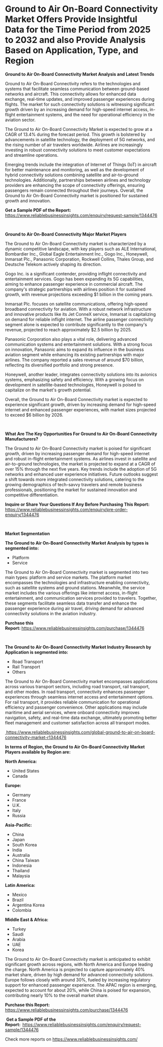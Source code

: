 <p><h1>Ground to Air On-Board Connectivity Market Offers Provide Insightful Data for the Time Period from 2025 to 2032 and also Provide Analysis Based on Application, Type, and Region</h1></p><p><strong>Ground to Air On-Board Connectivity Market Analysis and Latest Trends</strong></p>
<p><p>Ground to Air On-Board Connectivity refers to the technologies and systems that facilitate seamless communication between ground-based networks and aircraft. This connectivity allows for enhanced data exchange, real-time updates, and improved passenger experiences during flights. The market for such connectivity solutions is witnessing significant growth driven by an increasing demand for high-speed internet access, in-flight entertainment systems, and the need for operational efficiency in the aviation sector.</p><p>The Ground to Air On-Board Connectivity Market is expected to grow at a CAGR of 13.4% during the forecast period. This growth is bolstered by advancements in satellite technology, the deployment of 5G networks, and the rising number of air travelers worldwide. Airlines are increasingly investing in robust connectivity solutions to meet customer expectations and streamline operations. </p><p>Emerging trends include the integration of Internet of Things (IoT) in aircraft for better maintenance and monitoring, as well as the development of hybrid connectivity solutions combining satellite and air-to-ground technologies. Additionally, partnerships between airlines and technology providers are enhancing the scope of connectivity offerings, ensuring passengers remain connected throughout their journeys. Overall, the Ground to Air On-Board Connectivity market is positioned for sustained growth and innovation.</p></p>
<p><strong>Get a Sample PDF of the Report:&nbsp;</strong> <a href="https://www.reliablebusinessinsights.com/enquiry/request-sample/1344476?utm_campaign=3439&utm_medium=2&utm_source=Github&utm_content=ia&utm_term=24032025&utm_id=ground-to-air-on-board-connectivity">https://www.reliablebusinessinsights.com/enquiry/request-sample/1344476</a></p>
<p>&nbsp;</p>
<p><strong>Ground to Air On-Board Connectivity Major Market Players</strong></p>
<p><p>The Ground to Air On-Board Connectivity market is characterized by a dynamic competitive landscape, with key players such as ALE International, Bombardier Inc., Global Eagle Entertainment Inc., Gogo Inc., Honeywell, Inmarsat Plc., Panasonic Corporation, Rockwell Collins, Thales Group, and Deutsche Telekom actively shaping its direction. </p><p>Gogo Inc. is a significant contender, providing inflight connectivity and entertainment services. Gogo has been expanding its 5G capabilities, aiming to enhance passenger experience in commercial aircraft. The company's strategic partnerships with airlines position it for sustained growth, with revenue projections exceeding $1 billion in the coming years.</p><p>Inmarsat Plc. focuses on satellite communications, offering high-speed broadband connectivity for aviation. With a robust network infrastructure and innovative products like its Jet ConneX service, Inmarsat is capitalizing on demand for reliable inflight internet. The airline passenger connectivity segment alone is expected to contribute significantly to the company's revenue, projected to reach approximately $2.5 billion by 2025.</p><p>Panasonic Corporation also plays a vital role, delivering advanced communication systems and entertainment solutions. With a strong focus on innovation, Panasonic aims to expand its influence in the business aviation segment while enhancing its existing partnerships with major airlines. The company reported a sales revenue of around $70 billion, reflecting its diversified portfolio and strong presence.</p><p>Honeywell, another leader, integrates connectivity solutions into its avionics systems, emphasizing safety and efficiency. With a growing focus on development in satellite-based technologies, Honeywell is poised to capitalize on the market's growth potential.</p><p>Overall, the Ground to Air On-Board Connectivity market is expected to experience significant growth, driven by increasing demand for high-speed internet and enhanced passenger experiences, with market sizes projected to exceed $6 billion by 2026.</p></p>
<p>&nbsp;</p>
<p><strong>What Are The Key Opportunities For Ground to Air On-Board Connectivity Manufacturers?</strong></p>
<p><p>The Ground to Air On-Board Connectivity market is poised for significant growth, driven by increasing passenger demand for high-speed internet and robust in-flight entertainment systems. As airlines invest in satellite and air-to-ground technologies, the market is projected to expand at a CAGR of over 15% through the next five years. Key trends include the adoption of 5G networks and enhanced user experience initiatives. Future outlooks suggest a shift towards more integrated connectivity solutions, catering to the growing demographics of tech-savvy travelers and remote business professionals, positioning the market for sustained innovation and competitive differentiation.</p></p>
<p><strong>Inquire or Share Your Questions If Any Before Purchasing This Report:</strong> <a href="https://www.reliablebusinessinsights.com/enquiry/pre-order-enquiry/1344476?utm_campaign=3439&utm_medium=2&utm_source=Github&utm_content=ia&utm_term=24032025&utm_id=ground-to-air-on-board-connectivity">https://www.reliablebusinessinsights.com/enquiry/pre-order-enquiry/1344476</a></p>
<p>&nbsp;</p>
<p><strong>Market Segmentation</strong></p>
<p><strong>The Ground to Air On-Board Connectivity Market Analysis by types is segmented into:</strong></p>
<p><ul><li>Platform</li><li>Service</li></ul></p>
<p><p>The Ground to Air On-Board Connectivity market is segmented into two main types: platform and service markets. The platform market encompasses the technologies and infrastructure enabling connectivity, such as satellite systems and ground stations. Meanwhile, the service market includes the various offerings like internet access, in-flight entertainment, and communication services provided to travelers. Together, these segments facilitate seamless data transfer and enhance the passenger experience during air travel, driving demand for advanced connectivity solutions in the aviation industry.</p></p>
<p><strong>Purchase this Report:&nbsp;</strong><a href="https://www.reliablebusinessinsights.com/purchase/1344476?utm_campaign=3439&utm_medium=2&utm_source=Github&utm_content=ia&utm_term=24032025&utm_id=ground-to-air-on-board-connectivity">https://www.reliablebusinessinsights.com/purchase/1344476</a></p>
<p>&nbsp;</p>
<p><strong>The Ground to Air On-Board Connectivity Market Industry Research by Application is segmented into:</strong></p>
<p><ul><li>Road Transport</li><li>Rail Transport</li><li>Others</li></ul></p>
<p><p>The Ground to Air On-Board Connectivity market encompasses applications across various transport sectors, including road transport, rail transport, and other modes. In road transport, connectivity enhances passenger experiences through seamless internet access and entertainment options. For rail transport, it provides reliable communication for operational efficiency and passenger convenience. Other applications may include maritime and aerial services, where onboard connectivity improves navigation, safety, and real-time data exchange, ultimately promoting better fleet management and customer satisfaction across all transport modes.</p></p>
<p><a href="https://www.reliablebusinessinsights.com/global-ground-to-air-on-board-connectivity-market-r1344476?utm_campaign=3439&utm_medium=2&utm_source=Github&utm_content=ia&utm_term=24032025&utm_id=ground-to-air-on-board-connectivity">&nbsp;https://www.reliablebusinessinsights.com/global-ground-to-air-on-board-connectivity-market-r1344476</a></p>
<p><strong>In terms of Region, the Ground to Air On-Board Connectivity Market Players available by Region are:</strong></p>
<p>
    <p> <strong> North America: </strong>
        <ul>
            <li>United States</li>
            <li>Canada</li>
        </ul>
        </p> 
    <p> <strong> Europe: </strong>
        <ul>
            <li>Germany</li>
            <li>France</li>
            <li>U.K.</li>
            <li>Italy</li>
            <li>Russia</li>
        </ul>
        </p> 
    <p> <strong> Asia-Pacific: </strong>
        <ul>
            <li>China</li>
            <li>Japan</li>
            <li>South Korea</li>
            <li>India</li>
            <li>Australia</li>
            <li>China Taiwan</li>
            <li>Indonesia</li>
            <li>Thailand</li>
            <li>Malaysia</li>
        </ul>
        </p> 
    <p> <strong> Latin America: </strong>
        <ul>
            <li>Mexico</li>
            <li>Brazil</li>
            <li>Argentina Korea</li>
            <li>Colombia</li>
        </ul>
        </p> 
    <p> <strong> Middle East & Africa: </strong>
        <ul>
            <li>Turkey</li>
            <li>Saudi</li>
            <li>Arabia</li>
            <li>UAE</li>
            <li>Korea</li>
        </ul>
    </p>
    </p>
<p><p>The Ground to Air On-Board Connectivity market is anticipated to exhibit significant growth across regions, with North America and Europe leading the charge. North America is projected to capture approximately 40% market share, driven by high demand for advanced connectivity solutions. Europe follows closely with around 30%, fueled by increasing regulatory support for enhanced passenger experience. The APAC region is emerging, expected to account for about 20%, while China is poised for expansion, contributing nearly 10% to the overall market share.</p></p>
<p><strong>Purchase this Report: </strong><a href="https://www.reliablebusinessinsights.com/purchase/1344476?utm_campaign=3439&utm_medium=2&utm_source=Github&utm_content=ia&utm_term=24032025&utm_id=ground-to-air-on-board-connectivity">https://www.reliablebusinessinsights.com/purchase/1344476</a></p>
<p>&nbsp;<strong>Get a Sample PDF of the Report:&nbsp;&nbsp;</strong><a href="https://www.reliablebusinessinsights.com/enquiry/request-sample/1344476?utm_campaign=3439&utm_medium=2&utm_source=Github&utm_content=ia&utm_term=24032025&utm_id=ground-to-air-on-board-connectivity">https://www.reliablebusinessinsights.com/enquiry/request-sample/1344476</a></p>
<p><strong></strong></p>
<p>Check more reports on <a href="https://www.reliablebusinessinsights.com/?utm_campaign=3439&utm_medium=2&utm_source=Github&utm_content=ia&utm_term=24032025&utm_id=ground-to-air-on-board-connectivity">https://www.reliablebusinessinsights.com/</a></p>